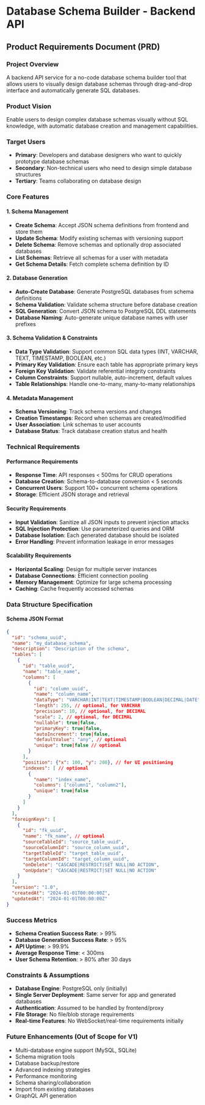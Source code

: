 # Database Schema Builder - Backend API
## Product Requirements Document (PRD)

### Project Overview
A backend API service for a no-code database schema builder tool that allows users to visually design database schemas through drag-and-drop interface and automatically generate SQL databases.

### Product Vision
Enable users to design complex database schemas visually without SQL knowledge, with automatic database creation and management capabilities.

### Target Users
- **Primary**: Developers and database designers who want to quickly prototype database schemas
- **Secondary**: Non-technical users who need to design simple database structures
- **Tertiary**: Teams collaborating on database design

### Core Features

#### 1. Schema Management
- **Create Schema**: Accept JSON schema definitions from frontend and store them
- **Update Schema**: Modify existing schemas with versioning support
- **Delete Schema**: Remove schemas and optionally drop associated databases
- **List Schemas**: Retrieve all schemas for a user with metadata
- **Get Schema Details**: Fetch complete schema definition by ID

#### 2. Database Generation
- **Auto-Create Database**: Generate PostgreSQL databases from schema definitions
- **Schema Validation**: Validate schema structure before database creation
- **SQL Generation**: Convert JSON schema to PostgreSQL DDL statements
- **Database Naming**: Auto-generate unique database names with user prefixes

#### 3. Schema Validation & Constraints
- **Data Type Validation**: Support common SQL data types (INT, VARCHAR, TEXT, TIMESTAMP, BOOLEAN, etc.)
- **Primary Key Validation**: Ensure each table has appropriate primary keys
- **Foreign Key Validation**: Validate referential integrity constraints
- **Column Constraints**: Support nullable, auto-increment, default values
- **Table Relationships**: Handle one-to-many, many-to-many relationships

#### 4. Metadata Management
- **Schema Versioning**: Track schema versions and changes
- **Creation Timestamps**: Record when schemas are created/modified
- **User Association**: Link schemas to user accounts
- **Database Status**: Track database creation status and health

### Technical Requirements

#### Performance Requirements
- **Response Time**: API responses < 500ms for CRUD operations
- **Database Creation**: Schema-to-database conversion < 5 seconds
- **Concurrent Users**: Support 100+ concurrent schema operations
- **Storage**: Efficient JSON storage and retrieval

#### Security Requirements
- **Input Validation**: Sanitize all JSON inputs to prevent injection attacks
- **SQL Injection Protection**: Use parameterized queries and ORM
- **Database Isolation**: Each generated database should be isolated
- **Error Handling**: Prevent information leakage in error messages

#### Scalability Requirements
- **Horizontal Scaling**: Design for multiple server instances
- **Database Connections**: Efficient connection pooling
- **Memory Management**: Optimize for large schema processing
- **Caching**: Cache frequently accessed schemas

### Data Structure Specification

#### Schema JSON Format
```json
{
  "id": "schema_uuid",
  "name": "my_database_schema",
  "description": "Description of the schema",
  "tables": [
    {
      "id": "table_uuid",
      "name": "table_name",
      "columns": [
        {
          "id": "column_uuid",
          "name": "column_name",
          "dataType": "VARCHAR|INT|TEXT|TIMESTAMP|BOOLEAN|DECIMAL|DATE",
          "length": 255, // optional, for VARCHAR
          "precision": 10, // optional, for DECIMAL
          "scale": 2, // optional, for DECIMAL
          "nullable": true|false,
          "primaryKey": true|false,
          "autoIncrement": true|false,
          "defaultValue": "any", // optional
          "unique": true|false // optional
        }
      ],
      "position": {"x": 100, "y": 200}, // for UI positioning
      "indexes": [ // optional
        {
          "name": "index_name",
          "columns": ["column1", "column2"],
          "unique": true|false
        }
      ]
    }
  ],
  "foreignKeys": [
    {
      "id": "fk_uuid",
      "name": "fk_name", // optional
      "sourceTableId": "source_table_uuid",
      "sourceColumnId": "source_column_uuid",
      "targetTableId": "target_table_uuid",
      "targetColumnId": "target_column_uuid",
      "onDelete": "CASCADE|RESTRICT|SET NULL|NO ACTION",
      "onUpdate": "CASCADE|RESTRICT|SET NULL|NO ACTION"
    }
  ],
  "version": "1.0",
  "createdAt": "2024-01-01T00:00:00Z",
  "updatedAt": "2024-01-01T00:00:00Z"
}
```

### Success Metrics
- **Schema Creation Success Rate**: > 99%
- **Database Generation Success Rate**: > 95%
- **API Uptime**: > 99.9%
- **Average Response Time**: < 300ms
- **User Schema Retention**: > 80% after 30 days

### Constraints & Assumptions
- **Database Engine**: PostgreSQL only (initially)
- **Single Server Deployment**: Same server for app and generated databases
- **Authentication**: Assumed to be handled by frontend/proxy
- **File Storage**: No file/blob storage requirements
- **Real-time Features**: No WebSocket/real-time requirements initially

### Future Enhancements (Out of Scope for V1)
- Multi-database engine support (MySQL, SQLite)
- Schema migration tools
- Database backup/restore
- Advanced indexing strategies
- Performance monitoring
- Schema sharing/collaboration
- Import from existing databases
- GraphQL API generation
